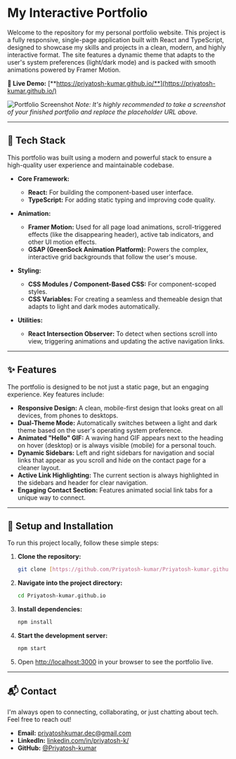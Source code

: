 # My Interactive Portfolio

Welcome to the repository for my personal portfolio website. This project is a fully responsive, single-page application built with React and TypeScript, designed to showcase my skills and projects in a clean, modern, and highly interactive format. The site features a dynamic theme that adapts to the user's system preferences (light/dark mode) and is packed with smooth animations powered by Framer Motion.

**🚀 Live Demo:** [**https://priyatosh-kumar.github.io/**](https://priyatosh-kumar.github.io/)

![Portfolio Screenshot](https://i.imgur.com/your-screenshot-url.png)
*Note: It's highly recommended to take a screenshot of your finished portfolio and replace the placeholder URL above.*

---

## 🧰 Tech Stack

This portfolio was built using a modern and powerful stack to ensure a high-quality user experience and maintainable codebase.

* **Core Framework:**
    * **React:** For building the component-based user interface.
    * **TypeScript:** For adding static typing and improving code quality.

* **Animation:**
    * **Framer Motion:** Used for all page load animations, scroll-triggered effects (like the disappearing header), active tab indicators, and other UI motion effects.
    * **GSAP (GreenSock Animation Platform):** Powers the complex, interactive grid backgrounds that follow the user's mouse.

* **Styling:**
    * **CSS Modules / Component-Based CSS:** For component-scoped styles.
    * **CSS Variables:** For creating a seamless and themeable design that adapts to light and dark modes automatically.

* **Utilities:**
    * **React Intersection Observer:** To detect when sections scroll into view, triggering animations and updating the active navigation links.

---

## ✨ Features

The portfolio is designed to be not just a static page, but an engaging experience. Key features include:

* **Responsive Design:** A clean, mobile-first design that looks great on all devices, from phones to desktops.
* **Dual-Theme Mode:** Automatically switches between a light and dark theme based on the user's operating system preference.
* **Animated "Hello" GIF:** A waving hand GIF appears next to the heading on hover (desktop) or is always visible (mobile) for a personal touch.
* **Dynamic Sidebars:** Left and right sidebars for navigation and social links that appear as you scroll and hide on the contact page for a cleaner layout.
* **Active Link Highlighting:** The current section is always highlighted in the sidebars and header for clear navigation.
* **Engaging Contact Section:** Features animated social link tabs for a unique way to connect.

---

## 🚀 Setup and Installation

To run this project locally, follow these simple steps:

1.  **Clone the repository:**
    ```bash
    git clone [https://github.com/Priyatosh-kumar/Priyatosh-kumar.github.io.git](https://github.com/Priyatosh-kumar/Priyatosh-kumar.github.io.git)
    ```

2.  **Navigate into the project directory:**
    ```bash
    cd Priyatosh-kumar.github.io
    ```

3.  **Install dependencies:**
    ```bash
    npm install
    ```

4.  **Start the development server:**
    ```bash
    npm start
    ```

5.  Open [http://localhost:3000](http://localhost:3000) in your browser to see the portfolio live.

---

## 📬 Contact

I'm always open to connecting, collaborating, or just chatting about tech. Feel free to reach out!

* **Email:** [priyatoshkumar.dec@gmail.com](mailto:priyatoshkumar.dec@gmail.com)
* **LinkedIn:** [linkedin.com/in/priyatosh-k/](https://www.linkedin.com/in/priyatosh-k/)
* **GitHub:** [@Priyatosh-kumar](https://github.com/Priyatosh-kumar)
